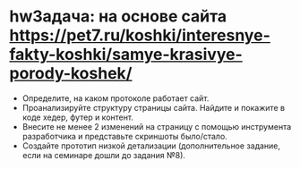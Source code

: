 # hwЗадача: на основе сайта https://pet7.ru/koshki/interesnye-fakty-koshki/samye-krasivye-porody-koshek/
- Определите, на каком протоколе работает сайт.
- Проанализируйте структуру страницы сайта. Найдите и покажите в коде хедер, футер и контент.
- Внесите не менее 2 изменений на страницу с помощью инструмента разработчика и представьте скриншоты было/стало.
- Создайте прототип низкой детализации (дополнительное задание, если на семинаре дошли до задания №8).
